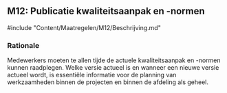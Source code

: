 ## M12: Publicatie kwaliteitsaanpak en -normen

#include "Content/Maatregelen/M12/Beschrijving.md"

### Rationale

Medewerkers moeten te allen tijde de actuele kwaliteitsaanpak en -normen kunnen raadplegen. Welke versie actueel is en wanneer een nieuwe versie actueel wordt, is essentiële informatie voor de planning van werkzaamheden binnen de projecten en binnen de afdeling als geheel.
